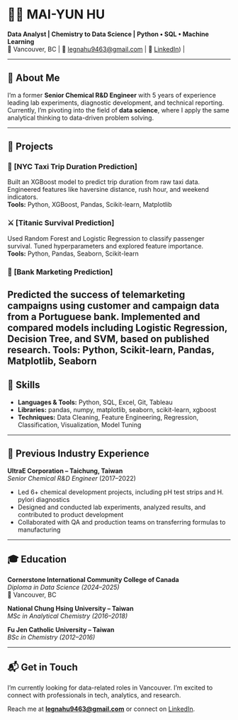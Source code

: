 # 👩‍💻 MAI-YUN HU

**Data Analyst | Chemistry to Data Science | Python • SQL • Machine Learning**  
📍 Vancouver, BC | 📧 legnahu9463@gmail.com | 
💼 [LinkedIn](https://www.linkedin.com/in/mai-yun-hu-3481a5280/)) |

---

## 📌 About Me

I’m a former **Senior Chemical R&D Engineer** with 5 years of experience leading lab experiments, diagnostic development, and technical reporting. Currently, I’m pivoting into the field of **data science**, where I apply the same analytical thinking to data-driven problem solving.

---

## 💼 Projects

### 🚕 **[NYC Taxi Trip Duration Prediction]**  
Built an XGBoost model to predict trip duration from raw taxi data. Engineered features like haversine distance, rush hour, and weekend indicators.  
**Tools:** Python, XGBoost, Pandas, Scikit-learn, Matplotlib

### ⚔️ **[Titanic Survival Prediction]**  
Used Random Forest and Logistic Regression to classify passenger survival. Tuned hyperparameters and explored feature importance.  
**Tools:** Python, Pandas, Seaborn, Scikit-learn

### 🏦 **[Bank Marketing Prediction]**  
Predicted the success of telemarketing campaigns using customer and campaign data from a Portuguese bank. Implemented and compared models including Logistic Regression, Decision Tree, and SVM, based on published research.
**Tools:** Python, Scikit-learn, Pandas, Matplotlib, Seaborn
---

## 🧠 Skills

- **Languages & Tools:** Python, SQL, Excel, Git, Tableau  
- **Libraries:** pandas, numpy, matplotlib, seaborn, scikit-learn, xgboost  
- **Techniques:** Data Cleaning, Feature Engineering, Regression, Classification, Visualization, Model Tuning

---

## 🧪 Previous Industry Experience

**UltraE Corporation – Taichung, Taiwan**  
*Senior Chemical R&D Engineer* (2017–2022)  
- Led 6+ chemical development projects, including pH test strips and H. pylori diagnostics  
- Designed and conducted lab experiments, analyzed results, and contributed to product development  
- Collaborated with QA and production teams on transferring formulas to manufacturing

---

## 🎓 Education

**Cornerstone International Community College of Canada**  
*Diploma in Data Science (2024–2025)*  
📍 Vancouver, BC

**National Chung Hsing University – Taiwan**  
*MSc in Analytical Chemistry (2016–2018)*

**Fu Jen Catholic University – Taiwan**  
*BSc in Chemistry (2012–2016)*

---

## 📬 Get in Touch

I’m currently looking for data-related roles in Vancouver. I’m excited to connect with professionals in tech, analytics, and research.

Reach me at **legnahu9463@gmail.com** or connect on [LinkedIn](https://www.linkedin.com/in/mai-yun-hu-3481a5280/).








